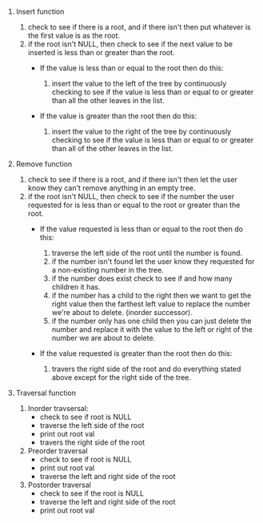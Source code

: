 1. Insert function
    1. check to see if there is a root, and if there isn't then put whatever is the first value is as the root.
    2. if the root isn't NULL, then check to see if the next value to be inserted is less than or greater than the root.
        - If the value is less than or equal to the root then do this:
            1. insert the value to the left of the tree by continuously checking to see if the value is less than or equal to or greater than all the other leaves in the list.
        
        - If the value is greater than the root then do this:
            1. insert the value to the right of the tree by continuously checking to see if the value is less than or equal to or greater than all of the other leaves in the list.

2. Remove function
    1. check to see if there is a root, and if there isn't then let the user know they can't remove anything in an empty tree.
    2. if the root isn't NULL, then check to see if the number the user requested for is less than or equal to the root or greater than the root.
        - If the value requested is less than or equal to the root then do this:
            1. traverse the left side of the root until the number is found.
            2.  if the number isn't found let the user know they requested for a non-existing number in the tree.    
            3. if the number does exist check to see if and how many children it has.           
            4. if the number has a child to the right then we want to get the right value then the farthest left value to replace the number we're about to delete. (inorder successor).          
            5. if the number only has one child then you can just delete the number and replace it with the value to the left or right of the number we are about to delete.
        
        - If the value requested is greater than the root then do this:          
            1. travers the right side of the root and do everything stated above except for the right side of the tree.

3. Traversal function
    1. Inorder travsersal:
        - check to see if root is NULL
        - traverse the left side of the root
        - print out root val
        - travers the right side of the root
    2. Preorder traversal
        - check to see if root is NULL
        - print out root val
        - traverse the left and right side of the root
    3. Postorder traversal
        - check to see if the root is NULL
        - traverse the left and right side of the root
        - print out root val
